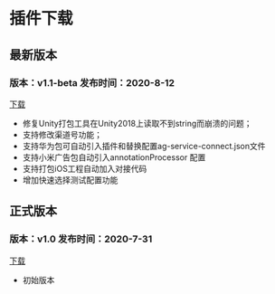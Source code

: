 # 插件下载



## 最新版本

### 版本：v1.1-beta 发布时间：2020-8-12

[下载](http://gui.vigame.cn/UniWb/wb/DN_PLUGIN_UNITY_20200804.unitypackage)

* 修复Unity打包工具在Unity2018上读取不到string而崩溃的问题；
* 支持修改渠道号功能；
* 支持华为包可自动引入插件和替换配置ag-service-connect.json文件
* 支持小米广告包自动引入annotationProcessor 配置
* 支持打包iOS工程自动加入对接代码
* 增加快速选择测试配置功能

## 正式版本

### 版本：v1.0 发布时间：2020-7-31

[下载](http://gui.vigame.cn/UniWb/wb/UniWb.Wb.unitypackage)

* 初始版本

